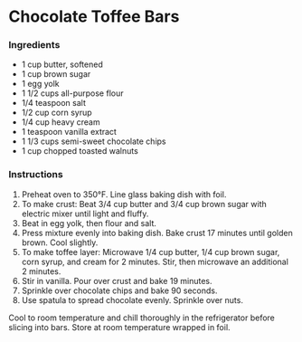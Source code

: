 # Chocolate Toffee Bars

### Ingredients

- 1 cup butter, softened
- 1 cup brown sugar
- 1 egg yolk
- 1 1/2 cups all-purpose flour
- 1/4 teaspoon salt
- 1/2 cup corn syrup
- 1/4 cup heavy cream
- 1 teaspoon vanilla extract
- 1 1/3 cups semi-sweet chocolate chips
- 1 cup chopped toasted walnuts

### Instructions

1. Preheat oven to 350&deg;F. Line glass baking dish with foil.
2. To make crust: Beat 3/4 cup butter and 3/4 cup brown sugar with electric mixer until light and fluffy.
3. Beat in egg yolk, then flour and salt. 
4. Press mixture evenly into baking dish. Bake crust 17 minutes until golden brown. Cool slightly.
5. To make toffee layer: Microwave 1/4 cup butter, 1/4 cup brown sugar, corn syrup, and cream for 2 minutes. Stir, then microwave an additional 2 minutes.
6. Stir in vanilla. Pour over crust and bake 19 minutes.
7. Sprinkle over chocolate chips and bake 90 seconds.
8. Use spatula to spread chocolate evenly. Sprinkle over nuts.

Cool to room temperature and chill thoroughly in the refrigerator before slicing into bars. Store at room temperature wrapped in foil.